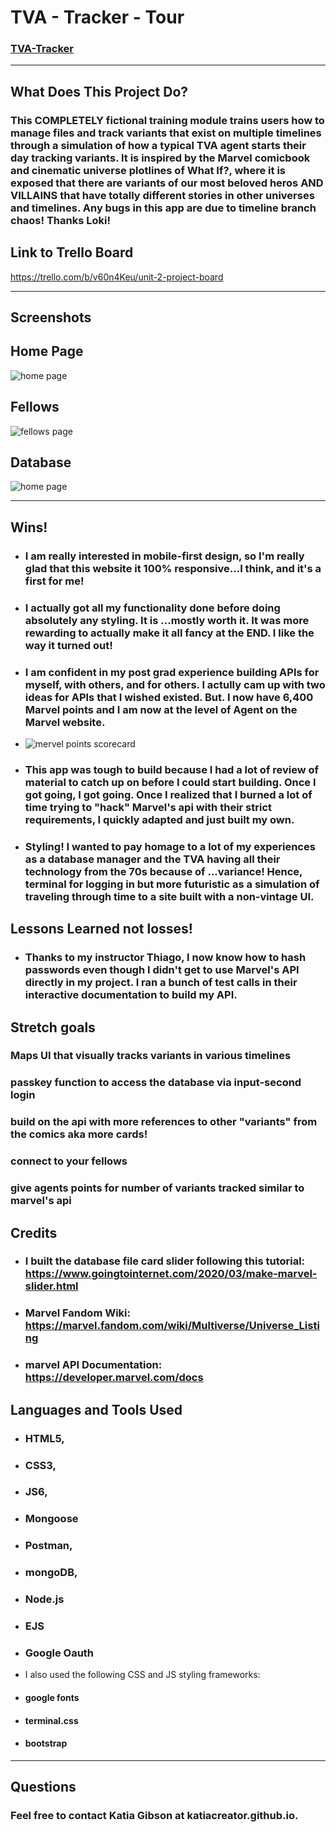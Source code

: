 # TVA - Tracker - Tour
### [TVA-Tracker](https://tva-tracker.herokuapp.com/)
---
## What Does This Project Do?
### This COMPLETELY fictional training module trains users how to manage files and track variants that exist on multiple timelines through a simulation of how a typical TVA agent starts their day tracking variants. It is inspired by the Marvel comicbook and cinematic universe plotlines of What If?, where it is exposed that there are variants of our most beloved heros AND VILLAINS that have totally different stories in other universes and timelines. Any bugs in this app are due to timeline branch chaos! Thanks Loki!

## Link to Trello Board
https://trello.com/b/v60n4Keu/unit-2-project-board
****************************
## Screenshots

## Home Page
<img src="public/images/home.png" alt="home page" >

## Fellows
<img src="public/images/fellows.png" alt="fellows page" >

## Database
<img src="public/images/database file slider.png" alt="home page">

****************************
## Wins!
- ### I am really interested in mobile-first design, so I'm really glad that this website it 100% responsive...I think, and it's a first for me!
- ### I actually got all my functionality done before doing absolutely any styling. It is ...mostly worth it. It was more rewarding to actually make it all fancy at the END. I like the way it turned out!
- ### I am confident in my post grad experience building APIs for myself, with others, and for others. I actully cam up with two ideas for APIs that I wished existed. But. I now have 6,400 Marvel points and I am now at the level of Agent on the Marvel website. 
- <img src="public/images/points.png" alt="mervel points scorecard" >

- ### This app was tough to build because I had a lot of review of material to catch up on before I could start building. Once I got going, I got going. Once I realized that I burned a lot of time trying to "hack" Marvel's api with their strict requirements, I quickly adapted and just built my own. 
- ### Styling! I wanted to pay homage to a lot of my experiences as a database manager and the TVA having all their technology from the 70s because of ...variance! Hence, terminal for logging in but more futuristic as a simulation of traveling through time to a site built with a non-vintage UI.


## Lessons Learned not losses!
- ### Thanks to my instructor Thiago, I now know how to hash passwords even though I didn't get to use Marvel's API directly in my project. I ran a bunch of test calls in their interactive documentation to build my API.  

## Stretch goals
### Maps UI that visually tracks variants in various timelines
### passkey function to access the database via input-second login
### build on the api with more references to other "variants" from the comics aka more cards!
### connect to your fellows
### give agents points for number of variants tracked similar to marvel's api

## Credits
- ### I built the database file card slider following this tutorial: https://www.goingtointernet.com/2020/03/make-marvel-slider.html
- ### Marvel Fandom Wiki: https://marvel.fandom.com/wiki/Multiverse/Universe_Listing
- ### marvel API Documentation: https://developer.marvel.com/docs


## Languages and Tools Used
- ### HTML5,
- ### CSS3, 
- ### JS6,
- ### Mongoose 
- ### Postman,
- ### mongoDB, 
- ### Node.js
- ### EJS
- ### Google Oauth 
- I also  used the following CSS and JS styling frameworks:

- #### google fonts
- #### terminal.css
- #### bootstrap
___________________________
## Questions

### Feel free to contact Katia Gibson at katiacreator.github.io.

